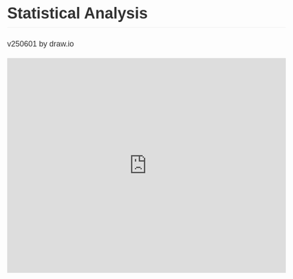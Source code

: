 # Statistical Analysis

v250601 by draw.io

<style>

/*


Arduino® Light Theme - Stefania Mellai <s.mellai@arduino.cc>


*/


.hljs {

  display: block;

  overflow-x: auto;

  padding: 0.5em;

  background: #FFFFFF;

}


.hljs,

.hljs-subst {

  color: #434f54;

}


.hljs-keyword,

.hljs-attribute,

.hljs-selector-tag,

.hljs-doctag,

.hljs-name {

  color: #00979D;

}


.hljs-built_in,

.hljs-literal,

.hljs-bullet,

.hljs-code,

.hljs-addition {

  color: #D35400;

}


.hljs-regexp,

.hljs-symbol,

.hljs-variable,

.hljs-template-variable,

.hljs-link,

.hljs-selector-attr,

.hljs-selector-pseudo {

  color: #00979D;

}


.hljs-type,

.hljs-string,

.hljs-selector-id,

.hljs-selector-class,

.hljs-quote,

.hljs-template-tag,

.hljs-deletion {

  color: #005C5F;

}


.hljs-title,

.hljs-section {

  color: #880000;

  font-weight: bold;

}


.hljs-comment {

  color: rgba(149,165,166,.8);

}


.hljs-meta-keyword {

  color: #728E00;

}


.hljs-meta {

  color: #434f54;

}


.hljs-emphasis {

  font-style: italic;

}


.hljs-strong {

  font-weight: bold;

}


.hljs-function {

  color: #728E00;

}


.hljs-number {

  color: #8A7B52;  

}


</style>

<style>

/*---------------------------------------------------------------------------------------------

 *  Copyright (c) Microsoft Corporation. All rights reserved.

 *  Licensed under the MIT License. See License.txt in the project root for license information.

 *--------------------------------------------------------------------------------------------*/


body {

    font-family:   "HelveticaNeue-Light", sans-serif, "宋体","Segoe WPC", "Segoe UI", "SFUIText-Light","Droid Sans Fallback";

    font-size: 18px;

    padding: 012px;

    line-height: 1.6;

    word-wrap: break-word;

    color: #333333;

}


.content-wrapper{

    max-width: 860px;

    margin: 0 auto;

    padding: 030px;

}


#code-csp-warning {

    position: fixed;

    top: 0;

    right: 0;

    color: white;

    margin: 16px;

    text-align: center;

    font-size: 12px;

    font-family: sans-serif;

    background-color:#444444;

    cursor: pointer;

    padding: 6px;

    box-shadow: 1px1px1px rgba(0,0,0,.25);

}


#code-csp-warning:hover {

    text-decoration: none;

    background-color:#007acc;

    box-shadow: 2px2px2px rgba(0,0,0,.25);

}



body.scrollBeyondLastLine {

    margin-bottom: calc(100vh - 22px);

}


body.showEditorSelection.code-line {

    position: relative;

}


body.showEditorSelection.code-active-line:before,

body.showEditorSelection.code-line:hover:before {

    content: "";

    display: block;

    position: absolute;

    top: 0;

    left: -12px;

    height: 100%;

}


body.showEditorSelectionli.code-active-line:before,

body.showEditorSelectionli.code-line:hover:before {

    left: -30px;

}


.vscode-light.showEditorSelection.code-active-line:before {

    border-left: 3px solid rgba(0, 0, 0, 0.15);

}


.vscode-light.showEditorSelection.code-line:hover:before {

    border-left: 3px solid rgba(0, 0, 0, 0.40);

}


.vscode-dark.showEditorSelection.code-active-line:before {

    border-left: 3px solid rgba(255, 255, 255, 0.4);

}


.vscode-dark.showEditorSelection.code-line:hover:before {

    border-left: 3px solid rgba(255, 255, 255, 0.60);

}


.vscode-high-contrast.showEditorSelection.code-active-line:before {

    border-left: 3px solid rgba(255, 160, 0, 0.7);

}


.vscode-high-contrast.showEditorSelection.code-line:hover:before {

    border-left: 3px solid rgba(255, 160, 0, 1);

}


img {

    max-width: 100%;

    max-height: 100%;

}


a {

    color: #4080D0;

    text-decoration: none;

}


a:focus,

input:focus,

select:focus,

textarea:focus {

    outline: 1px solid -webkit-focus-ring-color;

    outline-offset: -1px;

}


hr {

    border: 0;

    height: 2px;

    border-bottom: 2px solid;

}


h1 {

    padding-bottom: 0.3em;

    line-height: 1.2;

    border-bottom: 1px solid #eee;

}



h2{

    padding-bottom: .3em;

    font-size: 2em;

    line-height: 1.225;

    border-bottom: 1px solid #eee;

}


h3{

    font-size: 1.75em;

    line-height: 1.225;

}


h1, h2, h3 {

    font-weight: bold;

}


h1code,

h2code,

h3code,

h4code,

h5code,

h6code {

    font-size: inherit;

    line-height: auto;

}


a:hover {

    color: #4080D0;

    text-decoration: underline;

}


table {

    border-collapse: collapse;

}


table > thead > tr > th {

    text-align: left;

    border-bottom: 1px solid;

}


table > thead > tr > th,

table > thead > tr > td,

table > tbody > tr > th,

table > tbody > tr > td {

    padding: 5px10px;

}


table > tbody > tr + tr > td {

    border-top: 1px solid;

}


blockquote {

    margin: 07px05px;

    padding: 016px010px;

    border-left: 5px solid;

}


code {

    font-family: Menlo, Monaco, Consolas, "Droid Sans Mono", "Courier New", monospace, "Droid Sans Fallback";

    font-size: 14px;

    line-height: 19px;

}


body.wordWrappre {

    white-space: pre-wrap;

}


.maccode {

    font-size: 12px;

    line-height: 18px;

}


pre:not(.hljs),

pre.hljscode > div {

    padding: 16px;

    border-radius: 3px;

    overflow: auto;

}


/** Theming */


.vscode-light,

.vscode-lightprecode {

    color: rgb(30, 30, 30);

}


.vscode-dark,

.vscode-darkprecode {

    color: #DDD;

}


.vscode-high-contrast,

.vscode-high-contrastprecode {

    color: white;

}


.vscode-lightcode {

    color: #A31515;

}


.vscode-darkcode {

    color: #D7BA7D;

}


.vscode-lightpre:not(.hljs),

.vscode-lightcode > div {

    background-color: rgba(220, 220, 220, 0.4);

}


.vscode-darkpre:not(.hljs),

.vscode-darkcode > div {

    background-color: rgba(10, 10, 10, 0.4);

}


.vscode-high-contrastpre:not(.hljs),

.vscode-high-contrastcode > div {

    background-color: rgb(0, 0, 0);

}


.vscode-high-contrasth1 {

    border-color: rgb(0, 0, 0);

}


.vscode-lighttable > thead > tr > th {

    border-color: rgba(0, 0, 0, 0.69);

}


.vscode-darktable > thead > tr > th {

    border-color: rgba(255, 255, 255, 0.69);

}


.vscode-lighth1,

.vscode-lighthr,

.vscode-lighttable > tbody > tr + tr > td {

    border-color: rgba(0, 0, 0, 0.18);

}


.vscode-darkh1,

.vscode-darkhr,

.vscode-darktable > tbody > tr + tr > td {

    border-color: rgba(255, 255, 255, 0.18);

}


.vscode-lightblockquote,

.vscode-darkblockquote {

    background: rgba(127, 127, 127, 0.1);

    border-color: rgba(0, 122, 204, 0.5);

}


.vscode-high-contrastblockquote {

    background: transparent;

    border-color: #fff;

}

</style>

<style>

pre {

    background-color: #f8f8f8;

    border: 1px solid #cccccc;

    border-radius: 3px;

    overflow-x: auto;

    white-space: pre-wrap;

    overflow-wrap: break-word;

}


pre:not(.hljs) {

    padding: 23px;

    line-height: 19px;

}


blockquote {

    background: rgba(127, 127, 127, 0.1);

    border-color: rgba(0, 122, 204, 0.5);

}


.emoji {

    height: 1.4em;

}


/* for inline code */

:not(pre):not(.hljs) > code {

    color: #C9AE75; /* Change the old color so it seems less like an error */

    font-size: inherit;

}


/* Page Break : use <div class="page"/> to insert page break

-------------------------------------------------------- */

.page {

    page-break-after: always;

}


.table-of-contentsli{

    list-style-type: initial;

}

</style>

<style>

@font-face{font-family:KaTeX_AMS;font-style:normal;font-weight:400;src:url(fonts/KaTeX_AMS-Regular.woff2) format("woff2"),url(fonts/KaTeX_AMS-Regular.woff) format("woff"),url(fonts/KaTeX_AMS-Regular.ttf) format("truetype")}@font-face{font-family:KaTeX_Caligraphic;font-style:normal;font-weight:700;src:url(fonts/KaTeX_Caligraphic-Bold.woff2) format("woff2"),url(fonts/KaTeX_Caligraphic-Bold.woff) format("woff"),url(fonts/KaTeX_Caligraphic-Bold.ttf) format("truetype")}@font-face{font-family:KaTeX_Caligraphic;font-style:normal;font-weight:400;src:url(fonts/KaTeX_Caligraphic-Regular.woff2) format("woff2"),url(fonts/KaTeX_Caligraphic-Regular.woff) format("woff"),url(fonts/KaTeX_Caligraphic-Regular.ttf) format("truetype")}@font-face{font-family:KaTeX_Fraktur;font-style:normal;font-weight:700;src:url(fonts/KaTeX_Fraktur-Bold.woff2) format("woff2"),url(fonts/KaTeX_Fraktur-Bold.woff) format("woff"),url(fonts/KaTeX_Fraktur-Bold.ttf) format("truetype")}@font-face{font-family:KaTeX_Fraktur;font-style:normal;font-weight:400;src:url(fonts/KaTeX_Fraktur-Regular.woff2) format("woff2"),url(fonts/KaTeX_Fraktur-Regular.woff) format("woff"),url(fonts/KaTeX_Fraktur-Regular.ttf) format("truetype")}@font-face{font-family:KaTeX_Main;font-style:normal;font-weight:700;src:url(fonts/KaTeX_Main-Bold.woff2) format("woff2"),url(fonts/KaTeX_Main-Bold.woff) format("woff"),url(fonts/KaTeX_Main-Bold.ttf) format("truetype")}@font-face{font-family:KaTeX_Main;font-style:italic;font-weight:700;src:url(fonts/KaTeX_Main-BoldItalic.woff2) format("woff2"),url(fonts/KaTeX_Main-BoldItalic.woff) format("woff"),url(fonts/KaTeX_Main-BoldItalic.ttf) format("truetype")}@font-face{font-family:KaTeX_Main;font-style:italic;font-weight:400;src:url(fonts/KaTeX_Main-Italic.woff2) format("woff2"),url(fonts/KaTeX_Main-Italic.woff) format("woff"),url(fonts/KaTeX_Main-Italic.ttf) format("truetype")}@font-face{font-family:KaTeX_Main;font-style:normal;font-weight:400;src:url(fonts/KaTeX_Main-Regular.woff2) format("woff2"),url(fonts/KaTeX_Main-Regular.woff) format("woff"),url(fonts/KaTeX_Main-Regular.ttf) format("truetype")}@font-face{font-family:KaTeX_Math;font-style:italic;font-weight:700;src:url(fonts/KaTeX_Math-BoldItalic.woff2) format("woff2"),url(fonts/KaTeX_Math-BoldItalic.woff) format("woff"),url(fonts/KaTeX_Math-BoldItalic.ttf) format("truetype")}@font-face{font-family:KaTeX_Math;font-style:italic;font-weight:400;src:url(fonts/KaTeX_Math-Italic.woff2) format("woff2"),url(fonts/KaTeX_Math-Italic.woff) format("woff"),url(fonts/KaTeX_Math-Italic.ttf) format("truetype")}@font-face{font-family:"KaTeX_SansSerif";font-style:normal;font-weight:700;src:url(fonts/KaTeX_SansSerif-Bold.woff2) format("woff2"),url(fonts/KaTeX_SansSerif-Bold.woff) format("woff"),url(fonts/KaTeX_SansSerif-Bold.ttf) format("truetype")}@font-face{font-family:"KaTeX_SansSerif";font-style:italic;font-weight:400;src:url(fonts/KaTeX_SansSerif-Italic.woff2) format("woff2"),url(fonts/KaTeX_SansSerif-Italic.woff) format("woff"),url(fonts/KaTeX_SansSerif-Italic.ttf) format("truetype")}@font-face{font-family:"KaTeX_SansSerif";font-style:normal;font-weight:400;src:url(fonts/KaTeX_SansSerif-Regular.woff2) format("woff2"),url(fonts/KaTeX_SansSerif-Regular.woff) format("woff"),url(fonts/KaTeX_SansSerif-Regular.ttf) format("truetype")}@font-face{font-family:KaTeX_Script;font-style:normal;font-weight:400;src:url(fonts/KaTeX_Script-Regular.woff2) format("woff2"),url(fonts/KaTeX_Script-Regular.woff) format("woff"),url(fonts/KaTeX_Script-Regular.ttf) format("truetype")}@font-face{font-family:KaTeX_Size1;font-style:normal;font-weight:400;src:url(fonts/KaTeX_Size1-Regular.woff2) format("woff2"),url(fonts/KaTeX_Size1-Regular.woff) format("woff"),url(fonts/KaTeX_Size1-Regular.ttf) format("truetype")}@font-face{font-family:KaTeX_Size2;font-style:normal;font-weight:400;src:url(fonts/KaTeX_Size2-Regular.woff2) format("woff2"),url(fonts/KaTeX_Size2-Regular.woff) format("woff"),url(fonts/KaTeX_Size2-Regular.ttf) format("truetype")}@font-face{font-family:KaTeX_Size3;font-style:normal;font-weight:400;src:url(fonts/KaTeX_Size3-Regular.woff2) format("woff2"),url(fonts/KaTeX_Size3-Regular.woff) format("woff"),url(fonts/KaTeX_Size3-Regular.ttf) format("truetype")}@font-face{font-family:KaTeX_Size4;font-style:normal;font-weight:400;src:url(fonts/KaTeX_Size4-Regular.woff2) format("woff2"),url(fonts/KaTeX_Size4-Regular.woff) format("woff"),url(fonts/KaTeX_Size4-Regular.ttf) format("truetype")}@font-face{font-family:KaTeX_Typewriter;font-style:normal;font-weight:400;src:url(fonts/KaTeX_Typewriter-Regular.woff2) format("woff2"),url(fonts/KaTeX_Typewriter-Regular.woff) format("woff"),url(fonts/KaTeX_Typewriter-Regular.ttf) format("truetype")}.katex{text-rendering:auto;font:normal 1.21em KaTeX_Main,Times New Roman,serif;line-height:1.2;text-indent:0}.katex *{-ms-high-contrast-adjust:none!important;border-color:currentColor}.katex .katex-version:after{content:"0.16.2"}.katex .katex-mathml{clip:rect(1px,1px,1px,1px);border:0;height:1px;overflow:hidden;padding:0;position:absolute;width:1px}.katex .katex-html>.newline{display:block}.katex .base{position:relative;white-space:nowrap;width:-webkit-min-content;width:-moz-min-content;width:min-content}.katex .base,.katex .strut{display:inline-block}.katex .textbf{font-weight:700}.katex .textit{font-style:italic}.katex .textrm{font-family:KaTeX_Main}.katex .textsf{font-family:KaTeX_SansSerif}.katex .texttt{font-family:KaTeX_Typewriter}.katex .mathnormal{font-family:KaTeX_Math;font-style:italic}.katex .mathit{font-family:KaTeX_Main;font-style:italic}.katex .mathrm{font-style:normal}.katex .mathbf{font-family:KaTeX_Main;font-weight:700}.katex .boldsymbol{font-family:KaTeX_Math;font-style:italic;font-weight:700}.katex .amsrm,.katex .mathbb,.katex .textbb{font-family:KaTeX_AMS}.katex .mathcal{font-family:KaTeX_Caligraphic}.katex .mathfrak,.katex .textfrak{font-family:KaTeX_Fraktur}.katex .mathtt{font-family:KaTeX_Typewriter}.katex .mathscr,.katex .textscr{font-family:KaTeX_Script}.katex .mathsf,.katex .textsf{font-family:KaTeX_SansSerif}.katex .mathboldsf,.katex .textboldsf{font-family:KaTeX_SansSerif;font-weight:700}.katex .mathitsf,.katex .textitsf{font-family:KaTeX_SansSerif;font-style:italic}.katex .mainrm{font-family:KaTeX_Main;font-style:normal}.katex .vlist-t{border-collapse:collapse;display:inline-table;table-layout:fixed}.katex .vlist-r{display:table-row}.katex .vlist{display:table-cell;position:relative;vertical-align:bottom}.katex .vlist>span{display:block;height:0;position:relative}.katex .vlist>span>span{display:inline-block}.katex .vlist>span>.pstrut{overflow:hidden;width:0}.katex .vlist-t2{margin-right:-2px}.katex .vlist-s{display:table-cell;font-size:1px;min-width:2px;vertical-align:bottom;width:2px}.katex .vbox{align-items:baseline;display:inline-flex;flex-direction:column}.katex .hbox{width:100%}.katex .hbox,.katex .thinbox{display:inline-flex;flex-direction:row}.katex .thinbox{max-width:0;width:0}.katex .msupsub{text-align:left}.katex .mfrac>span>span{text-align:center}.katex .mfrac .frac-line{border-bottom-style:solid;display:inline-block;width:100%}.katex .hdashline,.katex .hline,.katex .mfrac .frac-line,.katex .overline .overline-line,.katex .rule,.katex .underline .underline-line{min-height:1px}.katex .mspace{display:inline-block}.katex .clap,.katex .llap,.katex .rlap{position:relative;width:0}.katex .clap>.inner,.katex .llap>.inner,.katex .rlap>.inner{position:absolute}.katex .clap>.fix,.katex .llap>.fix,.katex .rlap>.fix{display:inline-block}.katex .llap>.inner{right:0}.katex .clap>.inner,.katex .rlap>.inner{left:0}.katex .clap>.inner>span{margin-left:-50%;margin-right:50%}.katex .rule{border:0 solid;display:inline-block;position:relative}.katex .hline,.katex .overline .overline-line,.katex .underline .underline-line{border-bottom-style:solid;display:inline-block;width:100%}.katex .hdashline{border-bottom-style:dashed;display:inline-block;width:100%}.katex .sqrt>.root{margin-left:.27777778em;margin-right:-.55555556em}.katex .fontsize-ensurer.reset-size1.size1,.katex .sizing.reset-size1.size1{font-size:1em}.katex .fontsize-ensurer.reset-size1.size2,.katex .sizing.reset-size1.size2{font-size:1.2em}.katex .fontsize-ensurer.reset-size1.size3,.katex .sizing.reset-size1.size3{font-size:1.4em}.katex .fontsize-ensurer.reset-size1.size4,.katex .sizing.reset-size1.size4{font-size:1.6em}.katex .fontsize-ensurer.reset-size1.size5,.katex .sizing.reset-size1.size5{font-size:1.8em}.katex .fontsize-ensurer.reset-size1.size6,.katex .sizing.reset-size1.size6{font-size:2em}.katex .fontsize-ensurer.reset-size1.size7,.katex .sizing.reset-size1.size7{font-size:2.4em}.katex .fontsize-ensurer.reset-size1.size8,.katex .sizing.reset-size1.size8{font-size:2.88em}.katex .fontsize-ensurer.reset-size1.size9,.katex .sizing.reset-size1.size9{font-size:3.456em}.katex .fontsize-ensurer.reset-size1.size10,.katex .sizing.reset-size1.size10{font-size:4.148em}.katex .fontsize-ensurer.reset-size1.size11,.katex .sizing.reset-size1.size11{font-size:4.976em}.katex .fontsize-ensurer.reset-size2.size1,.katex .sizing.reset-size2.size1{font-size:.83333333em}.katex .fontsize-ensurer.reset-size2.size2,.katex .sizing.reset-size2.size2{font-size:1em}.katex .fontsize-ensurer.reset-size2.size3,.katex .sizing.reset-size2.size3{font-size:1.16666667em}.katex .fontsize-ensurer.reset-size2.size4,.katex .sizing.reset-size2.size4{font-size:1.33333333em}.katex .fontsize-ensurer.reset-size2.size5,.katex .sizing.reset-size2.size5{font-size:1.5em}.katex .fontsize-ensurer.reset-size2.size6,.katex .sizing.reset-size2.size6{font-size:1.66666667em}.katex .fontsize-ensurer.reset-size2.size7,.katex .sizing.reset-size2.size7{font-size:2em}.katex .fontsize-ensurer.reset-size2.size8,.katex .sizing.reset-size2.size8{font-size:2.4em}.katex .fontsize-ensurer.reset-size2.size9,.katex .sizing.reset-size2.size9{font-size:2.88em}.katex .fontsize-ensurer.reset-size2.size10,.katex .sizing.reset-size2.size10{font-size:3.45666667em}.katex .fontsize-ensurer.reset-size2.size11,.katex .sizing.reset-size2.size11{font-size:4.14666667em}.katex .fontsize-ensurer.reset-size3.size1,.katex .sizing.reset-size3.size1{font-size:.71428571em}.katex .fontsize-ensurer.reset-size3.size2,.katex .sizing.reset-size3.size2{font-size:.85714286em}.katex .fontsize-ensurer.reset-size3.size3,.katex .sizing.reset-size3.size3{font-size:1em}.katex .fontsize-ensurer.reset-size3.size4,.katex .sizing.reset-size3.size4{font-size:1.14285714em}.katex .fontsize-ensurer.reset-size3.size5,.katex .sizing.reset-size3.size5{font-size:1.28571429em}.katex .fontsize-ensurer.reset-size3.size6,.katex .sizing.reset-size3.size6{font-size:1.42857143em}.katex .fontsize-ensurer.reset-size3.size7,.katex .sizing.reset-size3.size7{font-size:1.71428571em}.katex .fontsize-ensurer.reset-size3.size8,.katex .sizing.reset-size3.size8{font-size:2.05714286em}.katex .fontsize-ensurer.reset-size3.size9,.katex .sizing.reset-size3.size9{font-size:2.46857143em}.katex .fontsize-ensurer.reset-size3.size10,.katex .sizing.reset-size3.size10{font-size:2.96285714em}.katex .fontsize-ensurer.reset-size3.size11,.katex .sizing.reset-size3.size11{font-size:3.55428571em}.katex .fontsize-ensurer.reset-size4.size1,.katex .sizing.reset-size4.size1{font-size:.625em}.katex .fontsize-ensurer.reset-size4.size2,.katex .sizing.reset-size4.size2{font-size:.75em}.katex .fontsize-ensurer.reset-size4.size3,.katex .sizing.reset-size4.size3{font-size:.875em}.katex .fontsize-ensurer.reset-size4.size4,.katex .sizing.reset-size4.size4{font-size:1em}.katex .fontsize-ensurer.reset-size4.size5,.katex .sizing.reset-size4.size5{font-size:1.125em}.katex .fontsize-ensurer.reset-size4.size6,.katex .sizing.reset-size4.size6{font-size:1.25em}.katex .fontsize-ensurer.reset-size4.size7,.katex .sizing.reset-size4.size7{font-size:1.5em}.katex .fontsize-ensurer.reset-size4.size8,.katex .sizing.reset-size4.size8{font-size:1.8em}.katex .fontsize-ensurer.reset-size4.size9,.katex .sizing.reset-size4.size9{font-size:2.16em}.katex .fontsize-ensurer.reset-size4.size10,.katex .sizing.reset-size4.size10{font-size:2.5925em}.katex .fontsize-ensurer.reset-size4.size11,.katex .sizing.reset-size4.size11{font-size:3.11em}.katex .fontsize-ensurer.reset-size5.size1,.katex .sizing.reset-size5.size1{font-size:.55555556em}.katex .fontsize-ensurer.reset-size5.size2,.katex .sizing.reset-size5.size2{font-size:.66666667em}.katex .fontsize-ensurer.reset-size5.size3,.katex .sizing.reset-size5.size3{font-size:.77777778em}.katex .fontsize-ensurer.reset-size5.size4,.katex .sizing.reset-size5.size4{font-size:.88888889em}.katex .fontsize-ensurer.reset-size5.size5,.katex .sizing.reset-size5.size5{font-size:1em}.katex .fontsize-ensurer.reset-size5.size6,.katex .sizing.reset-size5.size6{font-size:1.11111111em}.katex .fontsize-ensurer.reset-size5.size7,.katex .sizing.reset-size5.size7{font-size:1.33333333em}.katex .fontsize-ensurer.reset-size5.size8,.katex .sizing.reset-size5.size8{font-size:1.6em}.katex .fontsize-ensurer.reset-size5.size9,.katex .sizing.reset-size5.size9{font-size:1.92em}.katex .fontsize-ensurer.reset-size5.size10,.katex .sizing.reset-size5.size10{font-size:2.30444444em}.katex .fontsize-ensurer.reset-size5.size11,.katex .sizing.reset-size5.size11{font-size:2.76444444em}.katex .fontsize-ensurer.reset-size6.size1,.katex .sizing.reset-size6.size1{font-size:.5em}.katex .fontsize-ensurer.reset-size6.size2,.katex .sizing.reset-size6.size2{font-size:.6em}.katex .fontsize-ensurer.reset-size6.size3,.katex .sizing.reset-size6.size3{font-size:.7em}.katex .fontsize-ensurer.reset-size6.size4,.katex .sizing.reset-size6.size4{font-size:.8em}.katex .fontsize-ensurer.reset-size6.size5,.katex .sizing.reset-size6.size5{font-size:.9em}.katex .fontsize-ensurer.reset-size6.size6,.katex .sizing.reset-size6.size6{font-size:1em}.katex .fontsize-ensurer.reset-size6.size7,.katex .sizing.reset-size6.size7{font-size:1.2em}.katex .fontsize-ensurer.reset-size6.size8,.katex .sizing.reset-size6.size8{font-size:1.44em}.katex .fontsize-ensurer.reset-size6.size9,.katex .sizing.reset-size6.size9{font-size:1.728em}.katex .fontsize-ensurer.reset-size6.size10,.katex .sizing.reset-size6.size10{font-size:2.074em}.katex .fontsize-ensurer.reset-size6.size11,.katex .sizing.reset-size6.size11{font-size:2.488em}.katex .fontsize-ensurer.reset-size7.size1,.katex .sizing.reset-size7.size1{font-size:.41666667em}.katex .fontsize-ensurer.reset-size7.size2,.katex .sizing.reset-size7.size2{font-size:.5em}.katex .fontsize-ensurer.reset-size7.size3,.katex .sizing.reset-size7.size3{font-size:.58333333em}.katex .fontsize-ensurer.reset-size7.size4,.katex .sizing.reset-size7.size4{font-size:.66666667em}.katex .fontsize-ensurer.reset-size7.size5,.katex .sizing.reset-size7.size5{font-size:.75em}.katex .fontsize-ensurer.reset-size7.size6,.katex .sizing.reset-size7.size6{font-size:.83333333em}.katex .fontsize-ensurer.reset-size7.size7,.katex .sizing.reset-size7.size7{font-size:1em}.katex .fontsize-ensurer.reset-size7.size8,.katex .sizing.reset-size7.size8{font-size:1.2em}.katex .fontsize-ensurer.reset-size7.size9,.katex .sizing.reset-size7.size9{font-size:1.44em}.katex .fontsize-ensurer.reset-size7.size10,.katex .sizing.reset-size7.size10{font-size:1.72833333em}.katex .fontsize-ensurer.reset-size7.size11,.katex .sizing.reset-size7.size11{font-size:2.07333333em}.katex .fontsize-ensurer.reset-size8.size1,.katex .sizing.reset-size8.size1{font-size:.34722222em}.katex .fontsize-ensurer.reset-size8.size2,.katex .sizing.reset-size8.size2{font-size:.41666667em}.katex .fontsize-ensurer.reset-size8.size3,.katex .sizing.reset-size8.size3{font-size:.48611111em}.katex .fontsize-ensurer.reset-size8.size4,.katex .sizing.reset-size8.size4{font-size:.55555556em}.katex .fontsize-ensurer.reset-size8.size5,.katex .sizing.reset-size8.size5{font-size:.625em}.katex .fontsize-ensurer.reset-size8.size6,.katex .sizing.reset-size8.size6{font-size:.69444444em}.katex .fontsize-ensurer.reset-size8.size7,.katex .sizing.reset-size8.size7{font-size:.83333333em}.katex .fontsize-ensurer.reset-size8.size8,.katex .sizing.reset-size8.size8{font-size:1em}.katex .fontsize-ensurer.reset-size8.size9,.katex .sizing.reset-size8.size9{font-size:1.2em}.katex .fontsize-ensurer.reset-size8.size10,.katex .sizing.reset-size8.size10{font-size:1.44027778em}.katex .fontsize-ensurer.reset-size8.size11,.katex .sizing.reset-size8.size11{font-size:1.72777778em}.katex .fontsize-ensurer.reset-size9.size1,.katex .sizing.reset-size9.size1{font-size:.28935185em}.katex .fontsize-ensurer.reset-size9.size2,.katex .sizing.reset-size9.size2{font-size:.34722222em}.katex .fontsize-ensurer.reset-size9.size3,.katex .sizing.reset-size9.size3{font-size:.40509259em}.katex .fontsize-ensurer.reset-size9.size4,.katex .sizing.reset-size9.size4{font-size:.46296296em}.katex .fontsize-ensurer.reset-size9.size5,.katex .sizing.reset-size9.size5{font-size:.52083333em}.katex .fontsize-ensurer.reset-size9.size6,.katex .sizing.reset-size9.size6{font-size:.5787037em}.katex .fontsize-ensurer.reset-size9.size7,.katex .sizing.reset-size9.size7{font-size:.69444444em}.katex .fontsize-ensurer.reset-size9.size8,.katex .sizing.reset-size9.size8{font-size:.83333333em}.katex .fontsize-ensurer.reset-size9.size9,.katex .sizing.reset-size9.size9{font-size:1em}.katex .fontsize-ensurer.reset-size9.size10,.katex .sizing.reset-size9.size10{font-size:1.20023148em}.katex .fontsize-ensurer.reset-size9.size11,.katex .sizing.reset-size9.size11{font-size:1.43981481em}.katex .fontsize-ensurer.reset-size10.size1,.katex .sizing.reset-size10.size1{font-size:.24108004em}.katex .fontsize-ensurer.reset-size10.size2,.katex .sizing.reset-size10.size2{font-size:.28929605em}.katex .fontsize-ensurer.reset-size10.size3,.katex .sizing.reset-size10.size3{font-size:.33751205em}.katex .fontsize-ensurer.reset-size10.size4,.katex .sizing.reset-size10.size4{font-size:.38572806em}.katex .fontsize-ensurer.reset-size10.size5,.katex .sizing.reset-size10.size5{font-size:.43394407em}.katex .fontsize-ensurer.reset-size10.size6,.katex .sizing.reset-size10.size6{font-size:.48216008em}.katex .fontsize-ensurer.reset-size10.size7,.katex .sizing.reset-size10.size7{font-size:.57859209em}.katex .fontsize-ensurer.reset-size10.size8,.katex .sizing.reset-size10.size8{font-size:.69431051em}.katex .fontsize-ensurer.reset-size10.size9,.katex .sizing.reset-size10.size9{font-size:.83317261em}.katex .fontsize-ensurer.reset-size10.size10,.katex .sizing.reset-size10.size10{font-size:1em}.katex .fontsize-ensurer.reset-size10.size11,.katex .sizing.reset-size10.size11{font-size:1.19961427em}.katex .fontsize-ensurer.reset-size11.size1,.katex .sizing.reset-size11.size1{font-size:.20096463em}.katex .fontsize-ensurer.reset-size11.size2,.katex .sizing.reset-size11.size2{font-size:.24115756em}.katex .fontsize-ensurer.reset-size11.size3,.katex .sizing.reset-size11.size3{font-size:.28135048em}.katex .fontsize-ensurer.reset-size11.size4,.katex .sizing.reset-size11.size4{font-size:.32154341em}.katex .fontsize-ensurer.reset-size11.size5,.katex .sizing.reset-size11.size5{font-size:.36173633em}.katex .fontsize-ensurer.reset-size11.size6,.katex .sizing.reset-size11.size6{font-size:.40192926em}.katex .fontsize-ensurer.reset-size11.size7,.katex .sizing.reset-size11.size7{font-size:.48231511em}.katex .fontsize-ensurer.reset-size11.size8,.katex .sizing.reset-size11.size8{font-size:.57877814em}.katex .fontsize-ensurer.reset-size11.size9,.katex .sizing.reset-size11.size9{font-size:.69453376em}.katex .fontsize-ensurer.reset-size11.size10,.katex .sizing.reset-size11.size10{font-size:.83360129em}.katex .fontsize-ensurer.reset-size11.size11,.katex .sizing.reset-size11.size11{font-size:1em}.katex .delimsizing.size1{font-family:KaTeX_Size1}.katex .delimsizing.size2{font-family:KaTeX_Size2}.katex .delimsizing.size3{font-family:KaTeX_Size3}.katex .delimsizing.size4{font-family:KaTeX_Size4}.katex .delimsizing.mult .delim-size1>span{font-family:KaTeX_Size1}.katex .delimsizing.mult .delim-size4>span{font-family:KaTeX_Size4}.katex .nulldelimiter{display:inline-block;width:.12em}.katex .delimcenter,.katex .op-symbol{position:relative}.katex .op-symbol.small-op{font-family:KaTeX_Size1}.katex .op-symbol.large-op{font-family:KaTeX_Size2}.katex .accent>.vlist-t,.katex .op-limits>.vlist-t{text-align:center}.katex .accent .accent-body{position:relative}.katex .accent .accent-body:not(.accent-full){width:0}.katex .overlay{display:block}.katex .mtable .vertical-separator{display:inline-block;min-width:1px}.katex .mtable .arraycolsep{display:inline-block}.katex .mtable .col-align-c>.vlist-t{text-align:center}.katex .mtable .col-align-l>.vlist-t{text-align:left}.katex .mtable .col-align-r>.vlist-t{text-align:right}.katex .svg-align{text-align:left}.katex svg{fill:currentColor;stroke:currentColor;fill-rule:nonzero;fill-opacity:1;stroke-width:1;stroke-linecap:butt;stroke-linejoin:miter;stroke-miterlimit:4;stroke-dasharray:none;stroke-dashoffset:0;stroke-opacity:1;display:block;height:inherit;position:absolute;width:100%}.katex svg path{stroke:none}.katex img{border-style:none;max-height:none;max-width:none;min-height:0;min-width:0}.katex .stretchy{display:block;overflow:hidden;position:relative;width:100%}.katex .stretchy:after,.katex .stretchy:before{content:""}.katex .hide-tail{overflow:hidden;position:relative;width:100%}.katex .halfarrow-left{left:0;overflow:hidden;position:absolute;width:50.2%}.katex .halfarrow-right{overflow:hidden;position:absolute;right:0;width:50.2%}.katex .brace-left{left:0;overflow:hidden;position:absolute;width:25.1%}.katex .brace-center{left:25%;overflow:hidden;position:absolute;width:50%}.katex .brace-right{overflow:hidden;position:absolute;right:0;width:25.1%}.katex .x-arrow-pad{padding:0 .5em}.katex .cd-arrow-pad{padding:0 .55556em 0 .27778em}.katex .mover,.katex .munder,.katex .x-arrow{text-align:center}.katex .boxpad{padding:0 .3em}.katex .fbox,.katex .fcolorbox{border:.04em solid;box-sizing:border-box}.katex .cancel-pad{padding:0 .2em}.katex .cancel-lap{margin-left:-.2em;margin-right:-.2em}.katex .sout{border-bottom-style:solid;border-bottom-width:.08em}.katex .angl{border-right:.049em solid;border-top:.049em solid;box-sizing:border-box;margin-right:.03889em}.katex .anglpad{padding:0 .03889em}.katex .eqn-num:before{content:"(" counter(katexEqnNo) ")";counter-increment:katexEqnNo}.katex .mml-eqn-num:before{content:"(" counter(mmlEqnNo) ")";counter-increment:mmlEqnNo}.katex .mtr-glue{width:50%}.katex .cd-vert-arrow{display:inline-block;position:relative}.katex .cd-label-left{display:inline-block;position:absolute;right:calc(50% + .3em);text-align:left}.katex .cd-label-right{display:inline-block;left:calc(50% + .3em);position:absolute;text-align:right}.katex-display{display:block;margin:1em 0;text-align:center}.katex-display>.katex{display:block;text-align:center;white-space:nowrap}.katex-display>.katex>.katex-html{display:block;position:relative}.katex-display>.katex>.katex-html>.tag{position:absolute;right:0}.katex-display.leqno>.katex>.katex-html>.tag{left:0;right:auto}.katex-display.fleqn>.katex{padding-left:2em;text-align:left}body{counter-reset:katexEqnNo mmlEqnNo}


</style>


<iframe frameborder="0" style="width:100%;height:500px;" src="https://viewer.diagrams.net/?tags=%7B%7D&lightbox=1&highlight=0000ff&edit=_blank&layers=1&nav=1&title=#R%3Cmxfile%3E%3Cdiagram%20id%3D%22YGt2UhM_WPKBIZhGk9gw%22%20name%3D%22%ED%8E%98%EC%9D%B4%EC%A7%80-1%22%3E7V1rc6O40v41qZN8sAvE%2FWOus1tv5lLJnL18OoVtYjPBkAGcSebXv5JAAqR2gm2BvJeprY0tY4xa3a3uVvfTJ9bl%2BuVDHj6tPmaLKDlBxuLlxLo6QcgMTBv%2FISOvbMT2q5FlHi%2FqsWbgPv4Z1YNGPbqJF1HRubDMsqSMn7qD8yxNo3nZGQvzPPvRvewhS7q%2F%2BhQuI2ngfh4m8ujv8aJcVaM%2B8prxX6J4uWK%2FbLpB9ck6ZBfXtyhW4SL7UQ3RyVnXJ9ZlnmVl9Wr9chklhHqMLhUFbrZ8yh8sj9KyzxfIZ%2BQbz2GyqSf3IUqjPCQX%2FZouopf6OctXNnn8yE%2Fk5Wad3OThGr%2B8%2BLGKy%2Bj%2BKZyT8R940fHYqlwn%2BJ2JXz5lcVpG%2BfUzfihCeQOP5dF8kxfxc3QXFdX6klG8YGUY49%2BvvznPkiR8KuJZwq74UdPbdMm7B3z9ff1owNzroecoL6OX1lBNiw9Rto7K%2FBVfUn86sYKaxWrWnJh%2BPfCjWWjkO%2B4UOdX4qr3Qdk1uI6w5bMl%2FolkE%2FKJeB3hNLF9aE2kRogVmyPptmqVRl%2BAyJfgtsk0%2Br%2B%2BBrFp0wnwZsetqRiX3f5NgeZSEJV6%2BrmwdMutAmvVdtMyjooiz9MQ6xx9hdkvncYFffQiTEo9CVLkNZ1jddMgRJvES3%2BJqHhE2xAOEIWIszuf1B%2Bt4sSD3wFyJmTFsuI1yLp2Uc3HiXIGk5cslchnXP%2FUNOyIOcp8xRa7tdBiwvlNvctc3%2F0IevHVn4RvZw0OBl1xcHv5IvVbMNqUV25FPizLPHqPLLMlyerl1c2Pgf%2BSTWskkcfp4EEPbhi6Gti2APG5S1mqrQyf3%2B4ZofKLvCCkIs%2BfL2SlyMDPgH8Ikqf6cUVqwq%2FGrJfn76fNXdmf8UNXNq0%2BOQ0LsbXp4ZwkxpoblBUpEYhCJ8A6WCGV87%2Briewfi%2Bz3UArOs7IPo4CBtdJA3tNG2ccfXNWvUY%2FXjNbWvL8LiqbLOH%2BKXaEGUSZTH%2BBep%2BYdvi8356Esz9KbC4oY0UUqLsFiRG14xG7G1xdjI8y4u8HhC1OBFOH9c5tkmXbBLFtFDuOFauvY9TER%2BAhu4cbr8mmHz9srCA%2FU8ruL1EpMliWf4%2F%2FFsjf8fpmHyihVo0X49LZ6X%2BFvr7LlWd6agT%2Bn7rAzL1nvsO0Xt99Eibr9Nsvkjn2lXmb7NQf1tYs%2FqmsQOYBEzq7ltDAcKTOHA1qZLgmPSJVYQ7Djv6CUu%2F2i9%2FrP1%2BuqlZhj65pW9SfFD%2FdF%2BQ75jTB32tvkafce%2BJ1M4ShfnxMtuHgyP3MRkdvQb%2B6%2BAFXjaFBukzt8x58gHk8q9JSYdnvMLnb6xzc5rv4BtvYdNucmj3uZepUTfE4kHvDYtFYlunAvvErLPH%2Bg%2FUd22FSWgcW%2FoP0hpt913Y0scoda67N5%2FNe3po672tA1Ze5oWoD754EF6Q96N%2Fy%2FNfmDP2bjc5HReIssUj1E5X9U0ae%2B44mbdZY5a0Lt80WUr68K%2FujEB56IkO2q1H3%2FJirikDr%2Fsi9wKF8yysszWLaN5%2FbIkAcfpcv6EplWc73%2FFa1FG678i4zju1HC7vOM5Eu843tQPZO5xHAXM476%2F%2BTLSPyTRS63z2%2Bp%2FnoRFEc%2BFrYlvNNPA4gPVZoOn%2Fc52Q9%2B1rEKJ0xoD7jiWfK%2FwWnuFAeXAxg70gQNTUE6izVbtx%2FW3Gs6Rb%2BQKN7KFG1VEkG60h49t9fCxD%2BRKy%2FC7XGl43j5cyWwwzNbIbtlh%2BH3wji2G3%2FTj8YxsjyX5nnM822PbjLMOiTKPIwaQqg3MqaBC%2B8qC73vS3SxfvJs6gbDZj%2FX3DQ6y9JWFa5mOOI6wlW3IioUGVgHSjh9BZWus5JDBsFyvw5%2BTA08Z1AZRDWkdvq4iYrESbqQHk7fxOia%2Fi8ezHFt3WLvi%2F5zLJF7%2F78S7IOYtfpcTRUHNwJNLdHJOhuL0AetK72q%2BipNF9xJkfMry9VWMmTyefYnnj6frrFxF%2BVl9d5EPIF9l65pvj05JQSVRZ28XOhVWpi1YAJ4jm5jcmGyrXleBd2KPFCFlSqWjaLRFSJ2Dj832n7Wj7zRMdiZuQyJ12QMRaPKMRAQ361mUF72ErUWQrXK3d%2Bz3AIF9Jydhdxn1zO6RsOfKMmoiwDxSIqNyMsLvUfh4gvB6WmalhkTt29GrjdLFd%2Flyit8%2F5OEcX2eSIXI5%2FuNcFhv65ccJHXau609OX%2BgofjXBF83CHL%2F7o7pXEwMjmj16KuIkS8%2FOyFvymIa5g%2BLWwSdg%2FESJTve6%2FOIjgF8CQKf7CoIGjrx73%2BOJpkuJYygvvMszu7EL5xZqTrX45awSxn8mQ7iCdx5AMUgP2uRVMIQzznbHDmc6252tbZM%2FOBPggFlr86Hcw%2FMf9jyug%2Bjg6kuBQBIdzskpcBHLpk1zRPOPNnICo7tpuSago0xAR6mIdPPdcHBxtWU2NQNtWsoMRvLA4HnrS1IxRvLBoHkjQ5sThoyDc7MOmTfSpo%2FlNJKr6ClKFyGJvIkEyFfZerYp3tfIfwvFaxriCbUja14f8C59Bd6lOxY%2FArEQVxs7umPtNtCs9ZnEcgToc76I8n%2B4%2FAWOEIEFvPXBxG%2BsbdAHGFHbLmiacoxitGmbhrYKG0cO5X0iB8Jxlv4bce1GXPfcEi0FvogLBNBe17MsodnEQgzt%2BvSFBjydy%2Bj7Jn6uXnajpM1H5799IJc3A%2BsoTOkNLqsLV2GJv0hjaDGNtpEw2oy8NejNLqrAG76YDuJ36w0LurE3%2BKqo%2B76KuRnVi%2Brm6SJ6KuiH9S%2BvN2QcM5HZHk3ZKCK%2FzT54JYPiDYp4uQ7JB0W5iJ75J%2FRRru%2FuWg8iUJAcg1cPRQKPLJb4bZ7h9TnP6P7EbobZ%2BKoVvyaPHZarfE0eB1%2F0WgUoxeEXGn1s7to8iSBxRyxSWzIzBwtg213xs6AaTAOQPzHraL88gF03AyjVuk6mUJ5s3W%2FjYaZttxBO24bLHqd99henUVhnQJsFOcuvZK0%2B01kQ%2FcRymom0%2FMmVknUVsteNpkIXVCN9a8s5S5Du3Es0NYngUKnYxuRHZW6qES%2FTcNDURwb%2Fh7oG6JjHi67smX%2FK0oRyx2ldiX72Dld8a21U34SNKuRXNMxS6eJ%2FWaUHq%2FiBNQ2E00TAFgLZw1NhDMk%2B48eoXGULTLjlq7xGfx3PUZEom6Y37a6PE%2FCRETxIb0esgizHq7fM0jC5bkYv6tRKlvB6z0s%2BCGHrTEn4wwJ%2FWsrFRsJII7utG%2BJHucSeT5mHMV2AKCzKH1FRNs8jXpGSp8efEaJezDf5M79l9wd2OcRqb9G%2B8h1ayNNjXIMCq8Mzrmg4bcl1xWQNX1uX1amL23%2FIMgzwh7blzkpf8D1DYMfqGRrm3C25kBWP%2F8uvrR%2FYx4Dd96DWBWKSvjka3wuxtqBfjvfhfF%2BDhKhiY%2BSNFLljKqlzkOPpO8Dydc5bvX7uX3yqc96BxnmPdFQCz1vbWQkKRsofguetLXHGQrI%2FuOO8edFVazN7u9iqH6U4VTr16AzuQgckgLEvZfjWPhwowP7cZ7Fy1vFJ6suh9y9hSsELt6ZvveNo9i8LKvMousmSRV3rXo98zJ6bge1E3cFjRMJ5o4kYwdsOPRRdVRHvMYHqnmEUG8OFbJ%2B9WdpYy0YjgfpB87aRNtQMwF67JY4LHvoYhaRQ6%2F77Bk%2BJRoKFo5lTHvSdnIIx33oQVbnh9cET%2BeysPnBBdLy5bXP0dfpHdcXX6pTsj%2FoLNJ38lKi4Py52Kfw6OjFvjHQWFnIREBZCTbCoI%2BlILFfdC7zn2PABfWAH12fbBtpw0kA6IG0qAoKZqI5muYgSC6Sp%2Boir81gSwj%2BNmiOApiqER%2FnXnZoQOnRKFMa3CTqj57L9RbyXJt5BQE1BQC0XiKv7zpSlyKk%2B5zQNxdhaTn%2F%2BAyABTEObJW0aspNZn09SPtukszgsogVIndFLwZt1U1EKbjqoGwqe1G%2BPEXDWlzXmx7BcReuQkndn41zNRut35di2zSmUwudPoQor1AwfpEMPluWekgtYl742wfW1lRtBGszXFjXBe8k4yx9A0SJT47whp4rs6C2rgKaYYNtgESVlWJsA%2BbxOejuNv51tz8jSot%2BbxVQC9eGx1gNHge0RyN7%2FH%2BRjgumeZvTnkh%2FhK3m7iEN67qZFqZuuNWX4vbVe58%2Fehj0leTSyUleB3BdAVvEQIo1kkWZBdx2m2EjhIXDa2qJD7Gk6pRHlaoqHrr9vpkD%2B02lMYDPOP12d9U1f6psao0R%2BDCw%2FgdDJABKgodJSTEOm6DB85Mh8ZLLqQg2MBB2X1fAcW9KWeapc1E2QQ3UGuPwNlvwdJk%2BrkOeJTxBwp73caynqQ2I%2BFEBWBW%2Bavu9ODed93hws5xEsuiWEgkj40kp8NY6SnoFvTwMhSRBB1dtD0dMEq3lrrq%2BY1LnEsyHFDbU56F0ZrTGSfFyNnuwGG6NYbZq%2BkDZiAWR0moxM1TaHaY6kNXmwp6M2TW1q0zTlyMLtr5%2Buz%2B%2FA6Q%2FsE7zX1Mrcxlh7tFPBRO9CVU7qmx%2BFu8ABHzQxpD5gBlM2%2Fz9l6X2ZzVdhgRnrKPmSLZYKvvTsY%2BJDpJUPkT4%2BRDIfknI6uot%2Byk6qGkJydHmE%2FIiU8SMJlCNPCJQfF4OOlF6whUG15ReYQFuO%2B3m0oEqS4GIfI1%2BqbBhoGcydUNMwUC1bWloNSkufQQk03rjM8up39DSufI8r%2BVIp0ZaW73e48qisyj4tBPZCUFeSFLmFl7WBZZkAaNSHcFMUk49hPs9IrJ7jcI%2FvMyPbDKTwg2W1xsYJQcjb0G1UEqFFxj3hWCmCexk%2BxWWYVKbUx7DM4xf8K1%2BjtCDBCDimK93kQx5Fj4QrXuYJJT0BP6B3XG9IO%2ByEgCpTuAX6bARZ2ZiHRdQzaPwXqKIcDjRVzM%2BxofwcqO5VSSRmW0hr1sRWa%2BiLWVSGxxxwbSjH9gJPpqRtT5lWVh%2FVOtg2FrINOcea9ZsvIRH1tNpZjR3MFhZh6IYd9FnT7Hkktnvpst3FcTJaYE0F7GuEgAgqhNyjhNGADiLER%2F6SFUU8ixPIH%2Bl9LvcG02H%2Bph2L1BBRaPdp9sQ%2BUoLDyp9X5L97wn8v3cMpC0AHr%2FHA61OUU862XfT4GjMpjb6fUBwZkJe7NbJ6Obsycjrr0hcTR4l5g6DtaDeLmRcf2ZZ10pQfkRwV0zvZtRlWq1uXjXgxUlWbFPjWO4Y42K2rp8qGAyBItcoWHCDGCI5jTH28WwZOYHgcUpGZKIhwiR3wf93b921ghRUkNZ%2BRgwzbtTzU1ajDtXYzgebRvy7wctAGZ8SqXcQPD1HVttJ45Sbt%2BM60zCuNiKhocm%2FbB4ZxeJDS7n5FUbRRNhPC5%2BXp9d0dT0eZ5dyrIJ8TELYJjRxfyWWLenWr42OCC%2Bjjpj22A4lk2%2BGXbJ1VdVEw%2BtFpU%2B%2BEv0AWAEjhOKu2yfqoe07gIULKIfU%2BSXDz2sVSOyAi6V02V7BTEOSfBWR3GWjFLHlPPN%2BU1YpxnxuzfLF1AS%2Bz59aSNYCF31pL2lww6axwq8LtlH%2BpueRb95Kzk1b2yF9hcYWOJRZgxluQHb%2FHyv63iPLPs2%2BkuTEykmrfqAycilDFE61TbGjDWnILTbxJoQ5ZwuYv3MG7Gbms%2BpDSlnZ30XL6MVuQYuPmC0aV5Xd7e0Jz%2FVpLVz1Ue%2B0q35Q8%2BKosnwr6XDf4vzRcb6Y%2F4scYv%2F5Bhq4vTy6ck%2BCSvPDdE5%2B%2BODfoyPnJhXWCjenrixPMN0wBklt%2FbZk7%2F5slIf4x%2BlkjDn5rSWtZOVJr2nFF0Cy7b77SHpVX%2BG2LxbYoExtyfPY0sNvV%2FdyYPgD5wIRwxE1b3%2BGKDUUpjptY%2Borb7MMPO8YmlraCEhPoXnbsxNKWtG4CXY72JNYuwGOHEMvRp7OAFiTHTix9Omus7mkcEKQ7cX36hz1Pa%2BIXeZjOV9EBbWq202IHm8kXjsNcwCIfrJrDll2tz%2FkiTsNcDqiPQQzPbfzKN%2FE13KGOGmzgTD7JZmES%2FwQK1UehieCPO0ARtAeQA6k4NwC6C%2F9Of0MXMQRpsf2exFDCG7ISIa3NNfKGL3QZh9wtSHkoIQfQb%2Fv2%2FP7%2Bsw5KWFKzLYAxQMdTiZg4sta4i8kup4UUAhCZY0MadDApAdpRFfGaZszo3WgFPAkHaNY72EbrjVR1DPaDHAv%2BWuy4RU5c%2BuEA73NW4sm27K%2FpPJl%2Bjdcyq%2Bk5uuKrriT102VdgI%2ByomhXwPq9XQsI29JkaAEaXItdkc8VT1wfpACA6nmZ%2FYoFaZnXydjS8cxtli4nWNLW%2FIFoizQVBycq9ghP7soB5TkNd1jJYICUsw6CWEefO86ep33ER6%2BoU2ljcjBUrkiSbRESdW5QzjqpuxlpAaQS7QcgT0jVyQZAsJH6uXJ9cjSccjiY3j6IllvooK9WwJcLJRmUHrYl1rM4jSuda8yi8kcUkVftpJ5Sh8gEYsojGMsBpUZJMAdAwLz9%2FPv13VHoE9MQYhlm361Gict6OMbbQ5wkraPkB38ezefQITMHlz0o1bYrnlAHWH0A5%2Fx52gGA64%2Bff7smz4jnsmh2NT28JgBg9MYRUSOHQC3p0yaPs01BRTFv2YK7Eac3D858hzSbVdUdTLNiG6uLhRlA8QR9bSz487Qmjib3ZUhCbQYDQL%2Bn0F47MtIRlFypYU2nGyWAoG4Gc2AQUK43EGMCJ6tkB9HGmNvAtn%2BSN7wFNC%2BvqOsohDaa31p4%2B1WmYQ3Gb5K00p%2F7FQf9bVgbeV3W5rq0k5kKwHo7SnSuvMV%2FyMN0SUtRL8NNESZAGdI%2FZW3E8xeoFnFAtTMSjAwvBOqqHX3trIyRDIEtE9eHUAzgmdZdjavDWIOkjN9FS8z8BflhYmamC%2Boj07TgX0iBUlY8voFo8k8RXQ73zSyGvqKroiAbAYCi3YX8iG%2BalnS7vC7Kdbze01P4uyyX2ALT7ts3WommBQD9dlQ4PYIAcuNWPHITk6fapbGcATgviIH86UBVl52XG%2Fy8MbUgvmJbopDdFk1Q6WyVlUCl%2B4JLckxISgjs1lJjnNIiLmJ%2Bl0CBdG3BMyhUctl3%2FCG13cvJ9%2B430EULUOKpVSJWXf0klJb9s%2B182xbKbyEXFspfUWHnc6OmixA5WVabUlWW9JRHi7gWAmxq%2FPbhn7tWYkFZ32MxNXa%2F7JMVmAZ0VZ7p2Ui4Z3%2FJv88CCcJk9rXukJJedQiEPm7rV6JEH%2Bpq2krBi5o3YqrRuXyK8ecPlTrugqeX%2F3Cl6YnJV1Dbs%2BHMwm3hr5NrdIJVgn%2FxN286J4Q%2FTBc4DoCyC5VQfyyQUn7y2LGo9YGUIhA%2BuMN2QO%2BEtvXWdEKdia%2Bq7qcvbSiAbYg2O1XdKoRSMwPDmnbRc6H9FxnmlHUrUp2ZggAg40F4D%2BqtyddfA%2BtZcgBqIJnzoIlrO%2BpGAKBGDZvBxerPBnuBbOY5YbmQOvQVsB7Fi%2FqTCNUk3SJ3zc0ahLRLRMrpO%2FdjQx0Iqt4yOpxg%2BgI0n201DUfbkmkDW4ISsbTcgbgRKOzDZpM%2BboQOHLt4jlTfNzzX5bMO7%2BzAOkq4xHPdqSH4uqOem1hjnZswEORjYRsQP5t5JV21AxoO%2FNP3LYj21RQfj%2FzaVnA8baaE73hTs4st7QBxF2R7U5alrF5pjZTlCtoSjCV0cOO2GGSXkawWLuObnNjdY3mzsXewG5uNVvitCiPylfctq96%2F1O%2F33W6V98tyhYMRqMBrMCRH3sVicFXKNogO83r6mNcbaw%2BBJ65vD%2FEgD4AIQ1iWOT1pPi2r2MZLJ85B%2F0yn09o%2BptvBpw35nZttiKljFkqaSCgqNk0GeNkJZriAIKkIGAJ1fTvyk7I0Yy5WXZbTl%2FXAnqd9glidSGzSWZiE6VxPIbqJxFx2Dtzf5hkTCjMr4Rl5A%2F1a0UUrVcTDEZNUxALwDQFgUCkKv7OyTB3CA1lZOvW17Cr%2BnmXJIq8q9Y2PUbnKFsRCOn8MXys1je2F4Ayk4PiH8p7K9kamzyqrjuMYHiiQn2ebZFFNrogXNEmiJKjv4aKVx1WsQ3qjWRzqqeKxbUfAPIR131CFPDx7a1C8qy19eaYcIfygzjwIKm1G%2BkqbEStY0UJTb1Ci6tO%2FQL34XVRg9Rixtoc1lg5%2BnW3KJE51VebZ4mke37bes2aUhEHAmtc6OJVkS%2BJ8t1112GcAnW1jG0asErI5PgH3bv75AhFNxLuIvANEo6JICgEls%2B%2F1bO%2FQVf74tCnSaDe5jlPaJIokIZyp7RVkKKtYc7y318aRGTwAFkZJhlUwVqgkgDRggLRpwEDWgOc8P8nIWM02eeJ4DSATjqL7RO%2Ffgrz%2FoSob%2BepIQvtnK4ZSVhHKP4ShC%2FES%2Bop%2BMQmXy2ixt3CqEUHRG7RNgLIWRFkVdiJQOvmJdi2obWm6B1fkqfpJ5GG6OC01ZtWYli9SzO3JiypCuhZDohxeTwGeMk%2FzH19PWWC3stEmbmrDx0VAFeeXPPoaFXLV%2FrgxWVOMr9mmvGEPhV5nGbsu%2F%2FG5mBZYwBZo84YsoPnrnyCVRw808eVW0nHJcbsJDpN6LzuKsJMFlBH%2BN43J79xlGSHUzbEJvgO4ooMJPpjWO8BGwHV%2BdyPQFgCygI6TM7oLVCAuDwRuiaKTRfLOoEdoTWVYk8bU5gBtarqMv3Tuwrew7vfVCDQzqTVxrDYACguNZKzCE0cajVV5I%2F0SpqTfk3FJ%2BI%2FAUSYSKcZAPwtEmw0BUcTBvBdTDn8tXtNwHc%2Fx4Ofb%2B6MgiWX1dOhUBBcsoGH1wyZJXifrbBE%2FxLTcXBNlfDE4YNk9mUXFIRKX3zaW6%2BWdFkJILOLLLAKlTauhw1gGDwK1qD6Dx5INnq%2FgzMe3bJBKFG0Dud3%2BIpNjqka3gEa9v4SbYk07JZaVBdr0uKyOK5pQJzmv2HQLlo4jpywwRC8GAXofOnAIVOj9w%2BvjtmNa9pV3oHLO0lc5ZwGVczfxC90Brx8eqp6dVdtMsFEutqkWFc9ViRcGnj%2BZ3aTuz3osiN6uK%2BRmOH23VRUxd%2BvwIrHDGQ8oH7P0lY9ZYOXFEZCEdR3WQZJda7WaUGkrWeTP9odbYqUDkU5bwN4CihGxyZFRZUR8v7xCgYioStv5QHUfcvXXTY540ur0zRtTopuAyrkHsgMcGZV4PzzuRdsylaCO1WoU%2BOHw81hUSoZmNa8aU7PhGtJKiVJj%2ButYJPPw0kKtlNO5Q8qRvPkqTJdxujwy2eStCN%2BSTbBVoxLZlH2lKs3jyKjEw36cSkCy1WBUAhpaChAZm8aLtK46LmQFWxY9FXGSpS1fU1dCiFRP4QCxIUxegJQq3Mhdu%2BdGySz7cd0MdEw48hl%2Bvcry%2BGeWliQBp6vxGuRDYaSnWoNawVmjteD9bxHln2ffKkcyqWJGFcEq17B4oiGNhnLu901GPphXUkiSkfLl7NSovEz254zOn13LPMubcF5mxM5rsum4A1r9UNsDLfMoIqe7nak1i2y3CFJzQH8ul0Jh5MdusmSBlXd9CRn5mD03A2nUZhKad8pn2LBTM2nqkLPPuyzWosxl86bFVvBdKGPB3%2BXs1%2Bub3pbSlZ0l3ZTMPujcW9XhCX7b4tdt0u%2FsaL80Het9t5MHE%2FjWXpkw6L1UGHKXL1EeryPKfDukx0C1AlyDDN030rSlJAeWc8puUj2Xir6RljPWCTHU%2FN1y9J0QuyNhhcMTd7VVzVqHVxQfMnF95cLWWK0pt0xcH6sDPYjX2SLKw8pMoF0Gtad2uVJ2swdYs9AWp6IKw3JlN3Mg5gB6dVlsl9ahB0cCrNgycX0ppw5wDOYapy9dSDWKqxnWCKsb4LMZPVykL%2Bf%2Fwa9f%2BeFjB%2BgNuu2cXs7WfuRqAk9s2gXm44DlaCoccVc%2BC4rTRZxXgWkjrI%2FTqj%2BYsDpIJFndVl%2BrG3kq4Aq4dLSTljiJ5nrYRkpIAYpQIK5BSrT0wVu4mmYK3H7rKjON1qy8xVuTJHomiX8399mMJgCWUOXGGEwjdT4Fa70Gy%2F3zDt7bVXENtAV6%2Bvb%2BsVC6tkwc6RMXee%2Bv%2BgefbwPIH9UYRoZkDEMZQlBxpBJjGMDyCmfZhgQpzm9vmctAt2ayaT%2FHi02YJK86dItMKgvyGyCgOxXoBBaAQfUUFkUVssWD%2BEI9VBEzfYwxE2gB%2FJoZqSAqyWy17EC2KFC%2B27dHrZo9SNY43RZsX%2FJsHhXEsKOJZiQgroNQUua144y5VQOoKMQpg70yk2FqU2iKzRnRSM5lEj10rkIceTvFlzj16%2FfdOD1%2BGQHuFBYAytGDatyU6DNW6tRagOglXD%2BR4xRjHhZ6cBiQ2LF7bLYcy1DyIEOJrYkGQ8k%2F3HTeo%2Fi5J7EYXbrEGsuc3nam%2ByWP03n8FFYlV%2BsnTBF6vNM1Ld8%2Bdq0O8v89dtV87GrLje172pZDHbsGuwJY8tNT%2FqYfjkCVBPR7PU1bnQ8cADmz%2Bk7D7LFQTcB52xpRTQL5GJA1CKbQS1s9YUj59K956qGKug3BlFgPyJ3a3bQz1wKsf9uaOgCQswqf2jZ3ldx%2BfGVDSB62PtAYe6zKa3ji%2BiqvbSASMOLEWYxThwqVfbYqmNZLdQjdBxvBV%2BU5WP6Ufa2Wfc%2ByIOhF0zCnzP7unHe5UxVBERsozf8tzGMCyA3UlBH%2FU%2BhvwRNRqZuacghGoHtFq9kuxW5MJ3XPjPPfrrE3vfXqs%2FqSl9bQpHqAVmOgTjNfYuqoKHATt4ySdIzU0pFSBd%2BZtteNwPmGzHFWACTn%2Bkp4bSTMMtsEKjltU1slpw3gPFxmb4sZrR2uotmvFf9%2FICJyTfu6EAE4fa3ekJ4vZ3Vv1ncFc9v3O%2FL4r%2Bz0kp0AaL0Eyo6Klhv24TBPalwlG8KWsfXBQNkADBThYOsK7xevZxP8%2F7Pr09aLE3TBXzacLuxx4rf%2FlQlYJhzkTwWxMA2op5PPc09UB4dtAI9hR8noWcWmSIAQ6CIgbQIENuhVqlmU9SvZQjtt6Xr2WB1mt0xcWwGkPVDvUnie%2BppQ2o61syzwuv9O2X8TzDwEIhWmj6NPebgjnUHBE3c1ak1Z8r9EYV5k6X%2FIcXkOGxbYwCZnwd%2BrKwz%2BxjzZYr9XFjm34H8y8%2F0nM90FT7rPTbh7%2Ftr20%2Ft%2Fbfslr93eDGm7S0PxPSe9GE57%2FQDz41sPttsXO9GD6qqz0%2BYpRn%2BIDkHOWFeQurNgc%2F%2Bu18dJFy%2FXYXWvl5r%2BzQhjAlUW6jDxLiR1ruXtt9sV1lCOrmmq8J%2F4Q7dc8HAzX71O7uerH2H%2Bc3KxSV%2FDx%2By5eCRPHqfR902YxOUrLMlplq9PWfoGW2U2iJ9vGbZXn67xkop6OCuq7%2BH%2FLbISunqIpVRVKU86Yk9RZyU9ywcjl57FY5ydgwslXfO41dda0J9VgtvPSTGv4GUy0qfjvgzTRZgvTqr2RVP89youyumh1DzIqt0pVtw97w1cgNbMROp4VyrIbO1qAPXdz6GTR30ATzaAUoTl8P47baRcZjX0Qv0e%2B9IV9AJ%2FvxSk3NCVqeUKmVoeA%2FN6D8XPUiOWh2OH9WWg4MgYCKoCISgceUuzbzHQulHajlm2Com90jas2jtFr1tUZyTbbkGNjFMFdxJuuhcCySDGh5QwwzVqO0JlYofNAnYrFSGqw4GWegoFhJOk030GcJKq8KoJuxxd3hOAbToSIX8G8bUiAdldlw%2FCyK7U9RvJjGzazhQB%2BSIqUk5tC1JygzAygIxjW9pK2Wx7rAQScOLMVdIx8bECPPDE9QV4AFjBu7DkXsU19g5LmpT2dpIEthArBVTbiFQt8cHKsAS1EYsTtE2G3bbpN7fnHXUjrBOPNt5gmd7UEvpnmsB5LXLR1AV2fRWdeWxr367PTSb6n61P3gMimjqO1Yk4Tw2TD2xDIyLvRDiinsdhPeUattM1miRyzdP54tumKAmw9mERASWsiwLMkkGXdRGwz3vu1AC2eRUoeny%2F6fbYW8TzYyGSFVjSuTNEJNeasnoM9USSPd2SRZ7e3hNyMSjefGROciloPOGvjzw06KCG3G%2Btiu%2FyYLByC9XZ0dXSCgDJT%2B66x3kajzsHgM9kKS%2Fj0E5f0cauoHXHRzt97tWuQFdHR7vRsLK2FfidL55JMinenknR9lOfgr56Jt0l%2Bbegb%2ByCPmRiK8XxA%2F7P6%2B6ghgsEeUZEVeX7UUs475%2BiMKcdj3YzO1TQy5Q61HG0jRaFsIHIFLLyjEMAuvAyz9JZOF%2FR5I%2FK2AuTp1WoC0gtMM2pFxj8n2CVmUChWeBOWZRLua0MwNqdP4bxIwmn%2FJo%2BZJiXqmCKcZlj4uT0tQ6yiYgcJsBapgPzlhJKARB0F%2BErATighGIU2vn0Wo2mkgLQEHnAdihKaDPWMQrLK%2Btu8frM8rFggbdMXJ9NzZ6nNfHru7tdeX%2BYEGPQjS96niwKzFRUnpUBYDB%2BfX0i2tSEOsGtMtqVsFqfLC2OOIZgCb3o3aZyoK1jTCj0pQTf0mbBt96ypS69HQJwNDXmNAAAjjWbIYDNbimXvdM7YsarWSatNhJlHqYFIw%2FQPQL%2FDdeE%2FdJZQf5AnNztInG0DG4L1qsHbaEmtIWqYG5vrBJMVvrdrQfXhwAAgL%2BNOXF99XEAzuinzfqkPsasMBMFOvSGlRxiY61dl46M%2BJ4xNQyHezOmJDEQ9JiSQzwAjfTjJiljij2mX52YYr6faUJ51fBZkQr0Y87a7ehAnC6PhDy%2BYU3F3l4IKFDELl0ApNCqcFvQELkjpqx5kAWk1CJ9qSPc0tUzb23eGhqia0Pveetr2oCA%2FvRX0VOULkICNXfJfpPGqKv00KZmpn%2B26C6NANlC9NYXliHGFqEMu6EQHRGQm7Aj5%2BxBnTZPmVACKV9YHTy1qzO2rTFXP2i5%2FQnHVmpgwtGvnud5%2BNq64In03CpadxaadyEJ6t4QFqG6Y7Mk%2FNF6ano5aPnh9v4EXdxl2I4kT3KZPVO4E9qzPizz%2BAW%2FuN6jCkdap8oiVCX%2BQoBzMuDZC0DGXaV9HxhT9QIySPk%2FKGPHZuDIvsEvJI8uu3%2BM8DzLeE7LB4Elva0Obt88Tt2KVthG8iD0rcUf35xgTm85luTZSqIwIGOepWk0L%2Bs7ntRuwVYhIXmFDHTlwK6CE%2FYVDmXavUP28FBEh3YTxC7KobtqL%2FbkJmeXPbUFz%2FnztIPn6SJbRmkE8aVWxYu02l2sJfYRQsiAjAaEiZGtLXsHOQc7PO%2FRZe%2BU5N7kc%2FRtI87BJRZHQD6kj3wD1CT1n7c%2BqbPliPaM%2FNLHuCiIj33zeR2Xlbd91xyXHLPSn4yq9HfNFFZ08AeyFtBgAelLA%2BbP0yLNG6Ebo%2B5v0mktGTXVlJdAreZe1cHDcqMp9GyaQAVDUOW8Gm482EhVxo1sK%2Bxyoz471pGjC0W83iRlWBuyRkzOmst4vfOZw8j6DUgRgdtdKeEoJJHtYxQWm5yc3%2B%2BRRTMsrcQi%2FQmU0zlQYhkCMly%2FYOYi1%2BzUcaAXtd6QU5P8Bv6fIoXmiArNGZX%2FZPskXGRPxP0vJ3E6T%2Bhn%2BSiEfVcBHiLVI5NV3puvYrILk%2B7pSXXOEpU79%2BEdWLqllO3xhHsIiEJo23ShbVMfQiECMolp5gJeY9oIIS7j3fumjbthIgCoZTiHYIj0YpBREMQoGs%2BrR4qPwvPWZ1ce3rf7kHnrCxwASdV30ek6w7%2BBbop5mERnx6UWbCHHiWeWvNfwTM3%2BAaVMUvcVu73ZkoBytmFPYc92O4EgyqogmiM0p4SyniC4TTU0g7Ita5o1qE%2FrsFzla%2Fx60cFPZcXxnY%2BrpjLfKtAzTANaNk88P2pH4uHy7EjjCo64qQHcCxk%2FKpDHENBTnIBghkn8s664OiZS2UKDaAuwEwcTdMsYZx%2B0DOCc0DK07YOcyHrmHeibt7wPjjdvU1tVB3%2Be1rz%2FL04XCnoo7yzxTbYyb6HMttt3tiklHeGNcSx%2BC2qOx5dBBwfI2%2FP5ZrkmmSeLEwKPPH%2BMXic3mySJcg1cETgiU7B6gC7OIcAVSkBsuVJq0%2BfqZnITFytCEBJi%2BXVd%2Ff0SFWFOa53ClNDufhVXHQB%2Bn5RRUeqgnnCOYbomQD0Xop6SAjqu2tqtF6NnEqMnBLuNG2LNVxtKq3KSE2uEvNJDM1NqcA8SDWI5NVWHFoAmNYgqsqBe7ra%2BzQhIeb7DzJGRCqXrh4cK5%2BQjDW2SSsHROcMVpcn2AcawhrJJhwBchdgCAV3dLH14qxaQUXwDTnz0TMpmSQ7OpJyQqja7C%2FdSr8O%2BiZVKMyctIINwEO5j%2BqerlLQVi1pA5dJnAv5j%2FAiPJJ%2B3WRolXIi6fvfEPIwLX8AvKOLJkbx0mCf1eelATg6a%2FH48%2FMiWRQU%2FWgI%2FHsiOihlQNm9pNgWe5%2FoJM1vaWCzjmyu25Dr1tmNVmCtAqs6OwtnjEF9JErUFpXNaLBFch3wDIXPslFyjE2yB%2BhcbGh4vOSL4etPk0onNEEo%2BmoTr2SKkSOP79TFQwJJICvGMypJQbn%2BLriCRKOxfB3Bkk2azIsqfaXykyjQzoto92Y2i42SpyEQH4mrDEd0faZP2odCqr2%2BTDkby4sF5B%2Fq8%2BGAAdJX%2B89YGrsKfpzXvdVSQkFaFrhIXMbF6kPEQzssMgFoZIbQldY0B9e9QWTWWPwAgtwJoX4i7HFCb6AvT%2B0CqX%2FQQpzF4cqvH7ufLq6Cu1ELWUVn6vqzVopcyD2lM8iEiZQ4rTLwo1Svgnhi7dizIwBoqRBkcHCRSY9Cz7a%2B7N%2BgLIrHnafuJL09JloeYUXYuv1XBKGImiukaMqMMlRPEl6JdLY9%2FIsonWb7Qcs4IEMRxAbRJ8PxZCUnkvfEyq%2BGQNfGIy%2Fa7t3hkqFxtm6UrjV70xBFV9QDf4Lc5helvtiq8uqv63Ov6%2FwE%3D%3C%2Fdiagram%3E%3C%2Fmxfile%3E"></iframe>
